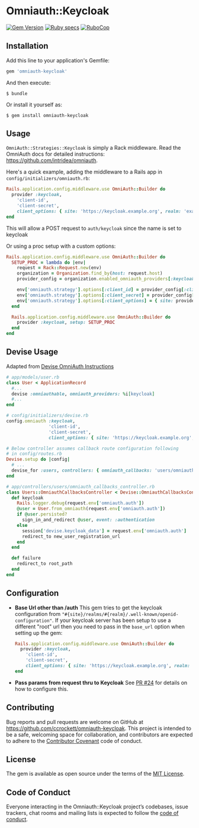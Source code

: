 # Omniauth::Keycloak

[![Gem Version](https://badge.fury.io/rb/omniauth-keycloak.svg)](https://badge.fury.io/rb/omniauth-keycloak)
[![Ruby specs](https://github.com/ccrockett/omniauth-keycloak/actions/workflows/ci.yml/badge.svg)](https://github.com/ccrockett/omniauth-keycloak/actions/workflows/ci.yml)
[![RuboCop](https://github.com/ccrockett/omniauth-keycloak/actions/workflows/rubocop.yml/badge.svg)](https://github.com/ccrockett/omniauth-keycloak/actions/workflows/rubocop.yml)

## Installation

Add this line to your application's Gemfile:

```ruby
gem 'omniauth-keycloak'
```

And then execute:

    $ bundle

Or install it yourself as:

    $ gem install omniauth-keycloak

## Usage

`OmniAuth::Strategies::Keycloak` is simply a Rack middleware. Read the OmniAuth docs for detailed instructions: https://github.com/intridea/omniauth.

Here's a quick example, adding the middleware to a Rails app in `config/initializers/omniauth.rb`:

```ruby
Rails.application.config.middleware.use OmniAuth::Builder do
  provider :keycloak,
    'client-id',
    'client-secret',
    client_options: { site: 'https://keycloak.example.org', realm: 'example-realm' }
end
```
This will allow a POST request to `auth/keycloak` since the name is set to keycloak

Or using a proc setup with a custom options:

```ruby
Rails.application.config.middleware.use OmniAuth::Builder do
  SETUP_PROC = lambda do |env|
    request = Rack::Request.new(env)
    organization = Organization.find_by(host: request.host)
    provider_config = organization.enabled_omniauth_providers[:keycloak]

    env['omniauth.strategy'].options[:client_id] = provider_config[:client_id]
    env['omniauth.strategy'].options[:client_secret] = provider_config[:client_secret]
    env['omniauth.strategy'].options[:client_options] = { site: provider_config[:site], realm: provider_config[:realm] }
  end

  Rails.application.config.middleware.use OmniAuth::Builder do
    provider :keycloak, setup: SETUP_PROC
  end
end
```


## Devise Usage
Adapted from [Devise OmniAuth Instructions](https://github.com/plataformatec/devise/wiki/OmniAuth:-Overview)

```ruby
# app/models/user.rb
class User < ApplicationRecord
  #...
  devise :omniauthable, omniauth_providers: %i[keycloak]
  #...
end

# config/initializers/devise.rb
config.omniauth :keycloak,
                'client-id',
                'client-secret',
                client_options: { site: 'https://keycloak.example.org', realm: 'example-realm' }

# Below controller assumes callback route configuration following
# in config/routes.rb
Devise.setup do |config|
  # ...
  devise_for :users, controllers: { omniauth_callbacks: 'users/omniauth_callbacks' }
end

# app/controllers/users/omniauth_callbacks_controller.rb
class Users::OmniauthCallbacksController < Devise::OmniauthCallbacksController
  def keycloak
    Rails.logger.debug(request.env['omniauth.auth'])
    @user = User.from_omniauth(request.env['omniauth.auth'])
    if @user.persisted?
      sign_in_and_redirect @user, event: :authentication
    else
      session['devise.keycloak_data'] = request.env['omniauth.auth']
      redirect_to new_user_registration_url
    end
  end

  def failure
    redirect_to root_path
  end
end
```

## Configuration
  * __Base Url other than /auth__
  This gem tries to get the keycloak configuration from `"#{site}/realms/#{realm}/.well-known/openid-configuration"`. If your keycloak server has been setup to use a different "root" url then you need to pass in the `base_url` option when setting up the gem:
    ```ruby
    Rails.application.config.middleware.use OmniAuth::Builder do
      provider :keycloak,
        'client-id',
        'client-secret',
        client_options: { site: 'https://keycloak.example.org', realm: 'example-realm' }
    end
    ```
  * __Pass params from request thru to Keycloak__
  See [PR #24](https://github.com/ccrockett/omniauth-keycloak/pull/24) for details on how to configure this.

## Contributing

Bug reports and pull requests are welcome on GitHub at https://github.com/ccrockett/omniauth-keycloak. This project is intended to be a safe, welcoming space for collaboration, and contributors are expected to adhere to the [Contributor Covenant](http://contributor-covenant.org) code of conduct.

## License

The gem is available as open source under the terms of the [MIT License](https://opensource.org/licenses/MIT).

## Code of Conduct

Everyone interacting in the Omniauth::Keycloak project’s codebases, issue trackers, chat rooms and mailing lists is expected to follow the [code of conduct](https://github.com/ccrockett/omniauth-keycloak/blob/master/CODE_OF_CONDUCT.md).
